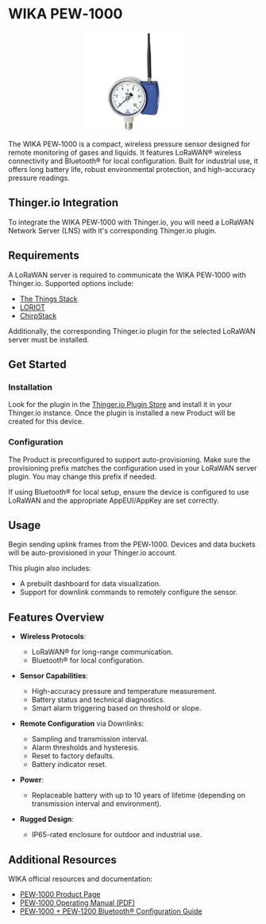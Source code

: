 # WIKA PEW‑1000

<p align="center">
  <img src="/plugins/wika-pgw23-100/assets/wika-pgw23-100.jpg" alt="Dragino LT-22222-L logo" style="max-width: 200px; height: auto;" onerror="this.src='https://marketplace.thinger.io/plugins/dragino-lt22222l/assets/LT-22222-L.png';this.onerror='';">
</p>

The WIKA PEW‑1000 is a compact, wireless pressure sensor designed for remote monitoring of gases and liquids. It features LoRaWAN® wireless connectivity and Bluetooth® for local configuration. Built for industrial use, it offers long battery life, robust environmental protection, and high-accuracy pressure readings.

## Thinger.io Integration

To integrate the WIKA PEW‑1000 with Thinger.io, you will need a LoRaWAN Network Server (LNS) with it's corresponding Thinger.io plugin.

## Requirements

A LoRaWAN server is required to communicate the WIKA PEW‑1000 with Thinger.io. Supported options include:

- [The Things Stack](https://www.thethingsindustries.com/stack/)
- [LORIOT](https://loriot.io/)
- [ChirpStack](https://www.chirpstack.io/)

Additionally, the corresponding Thinger.io plugin for the selected LoRaWAN server must be installed.

## Get Started

### Installation

Look for the plugin in the [Thinger.io Plugin Store](https://plugins.thinger.io/) and install it in your Thinger.io instance. Once the plugin is installed a new Product will be created for this device.

### Configuration

The Product is preconfigured to support auto-provisioning. Make sure the provisioning prefix matches the configuration used in your LoRaWAN server plugin. You may change this prefix if needed.

If using Bluetooth® for local setup, ensure the device is configured to use LoRaWAN and the appropriate AppEUI/AppKey are set correctly.

## Usage

Begin sending uplink frames from the PEW‑1000. Devices and data buckets will be auto-provisioned in your Thinger.io account.

This plugin also includes:

- A prebuilt dashboard for data visualization.
- Support for downlink commands to remotely configure the sensor.

## Features Overview

-  **Wireless Protocols**:
    - LoRaWAN® for long-range communication.
    - Bluetooth® for local configuration.

-  **Sensor Capabilities**:
    - High-accuracy pressure and temperature measurement.
    - Battery status and technical diagnostics.
    - Smart alarm triggering based on threshold or slope.

- **Remote Configuration** via Downlinks:
    - Sampling and transmission interval.
    - Alarm thresholds and hysteresis.
    - Reset to factory defaults.
    - Battery indicator reset.

- **Power**:
    - Replaceable battery with up to 10 years of lifetime (depending on transmission interval and environment).

- **Rugged Design**:
    - IP65-rated enclosure for outdoor and industrial use.

## Additional Resources

WIKA official resources and documentation:

- [PEW‑1000 Product Page](https://www.wika.com/en-us/pew_1000.WIKA)
- [PEW‑1000 Operating Manual (PDF)](https://www.wika.com/media/Operating-instructions/Operating-instructions/Pressure/Pressure-sensors/sd_pew_1000_en_co.pdf)
- [PEW‑1000 + PEW‑1200 Bluetooth® Configuration Guide](https://www.wika.nl/upload/SD_PEW_1000_PEW_1200_en_113765.pdf)
